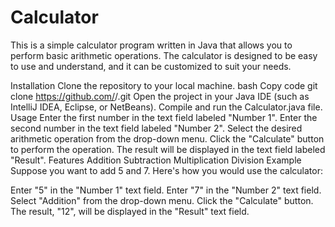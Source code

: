# Calculator
This is a simple calculator program written in Java that allows you to perform basic arithmetic operations. The calculator is designed to be easy to use and understand, and it can be customized to suit your needs.

Installation
Clone the repository to your local machine.
bash
Copy code
git clone https://github.com/<username>/<repository-name>.git
Open the project in your Java IDE (such as IntelliJ IDEA, Eclipse, or NetBeans).
Compile and run the Calculator.java file.
Usage
Enter the first number in the text field labeled "Number 1".
Enter the second number in the text field labeled "Number 2".
Select the desired arithmetic operation from the drop-down menu.
Click the "Calculate" button to perform the operation.
The result will be displayed in the text field labeled "Result".
Features
Addition
Subtraction
Multiplication
Division
Example
Suppose you want to add 5 and 7. Here's how you would use the calculator:

Enter "5" in the "Number 1" text field.
Enter "7" in the "Number 2" text field.
Select "Addition" from the drop-down menu.
Click the "Calculate" button.
The result, "12", will be displayed in the "Result" text field.

